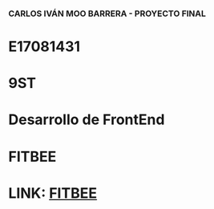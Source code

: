 ### CARLOS IVÁN MOO BARRERA - PROYECTO FINAL
# E17081431
# 9ST
# Desarrollo de FrontEnd
# FITBEE
# LINK: [FITBEE](https://carlosmoo.github.io/)